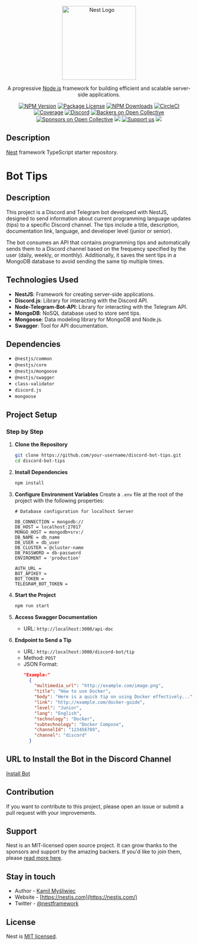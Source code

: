 <p align="center">
  <a href="http://nestjs.com/" target="blank"><img src="https://nestjs.com/img/logo-small.svg" width="200" alt="Nest Logo" /></a>
</p>

[circleci-image]: https://img.shields.io/circleci/build/github/nestjs/nest/master?token=abc123def456
[circleci-url]: https://circleci.com/gh/nestjs/nest

  <p align="center">A progressive <a href="http://nodejs.org" target="_blank">Node.js</a> framework for building efficient and scalable server-side applications.</p>
    <p align="center">
<a href="https://www.npmjs.com/~nestjscore" target="_blank"><img src="https://img.shields.io/npm/v/@nestjs/core.svg" alt="NPM Version" /></a>
<a href="https://www.npmjs.com/~nestjscore" target="_blank"><img src="https://img.shields.io/npm/l/@nestjs/core.svg" alt="Package License" /></a>
<a href="https://www.npmjs.com/~nestjscore" target="_blank"><img src="https://img.shields.io/npm/dm/@nestjs/common.svg" alt="NPM Downloads" /></a>
<a href="https://circleci.com/gh/nestjs/nest" target="_blank"><img src="https://img.shields.io/circleci/build/github/nestjs/nest/master" alt="CircleCI" /></a>
<a href="https://coveralls.io/github/nestjs/nest?branch=master" target="_blank"><img src="https://coveralls.io/repos/github/nestjs/nest/badge.svg?branch=master#9" alt="Coverage" /></a>
<a href="https://discord.gg/G7Qnnhy" target="_blank"><img src="https://img.shields.io/badge/discord-online-brightgreen.svg" alt="Discord"/></a>
<a href="https://opencollective.com/nest#backer" target="_blank"><img src="https://opencollective.com/nest/backers/badge.svg" alt="Backers on Open Collective" /></a>
<a href="https://opencollective.com/nest#sponsor" target="_blank"><img src="https://opencollective.com/nest/sponsors/badge.svg" alt="Sponsors on Open Collective" /></a>
  <a href="https://paypal.me/kamilmysliwiec" target="_blank"><img src="https://img.shields.io/badge/Donate-PayPal-ff3f59.svg"/></a>
    <a href="https://opencollective.com/nest#sponsor"  target="_blank"><img src="https://img.shields.io/badge/Support%20us-Open%20Collective-41B883.svg" alt="Support us"></a>
  <a href="https://twitter.com/nestframework" target="_blank"><img src="https://img.shields.io/twitter/follow/nestframework.svg?style=social&label=Follow"></a>
</p>
  <!--[![Backers on Open Collective](https://opencollective.com/nest/backers/badge.svg)](https://opencollective.com/nest#backer)
  [![Sponsors on Open Collective](https://opencollective.com/nest/sponsors/badge.svg)](https://opencollective.com/nest#sponsor)-->

## Description

[Nest](https://github.com/nestjs/nest) framework TypeScript starter repository.

# Bot Tips

## Description

This project is a Discord and Telegram bot developed with NestJS, designed to send information about current programming language updates (tips) to a specific Discord channel. The tips include a title, description, documentation link, language, and developer level (junior or senior).

The bot consumes an API that contains programming tips and automatically sends them to a Discord channel based on the frequency specified by the user (daily, weekly, or monthly). Additionally, it saves the sent tips in a MongoDB database to avoid sending the same tip multiple times.

## Technologies Used

- **NestJS**: Framework for creating server-side applications.
- **Discord.js**: Library for interacting with the Discord API.
- **Node-Telegram-Bot-API**: Library for interacting with the Telegram API.
- **MongoDB**: NoSQL database used to store sent tips.
- **Mongoose**: Data modeling library for MongoDB and Node.js.
- **Swagger**: Tool for API documentation.

## Dependencies

- `@nestjs/common`
- `@nestjs/core`
- `@nestjs/mongoose`
- `@nestjs/swagger`
- `class-validator`
- `discord.js`
- `mongoose`

## Project Setup

### Step by Step

1. **Clone the Repository**
    ```bash
    git clone https://github.com/your-username/discord-bot-tips.git
    cd discord-bot-tips
    ```

2. **Install Dependencies**
    ```bash
    npm install
    ```

3. **Configure Environment Variables**
    Create a `.env` file at the root of the project with the following properties:
    ```env
    # Database configuration for localhost Server
    
    DB_CONNECTION = mongodb://
    DB_HOST = localhost:27017
    MONGO_HOST = mongodb+srv:/
    DB_NAME = db_name
    DB_USER = db_user
    DB_CLUSTER = @cluster-name
    DB_PASSWORD = db-password
    ENVIROMENT = 'production'

    AUTH_URL = 
    BOT_APIKEY = 
    BOT_TOKEN = 
    TELEGRAM_BOT_TOKEN = 
    ```

4. **Start the Project**
    ```bash
    npm run start
    ```

5. **Access Swagger Documentation**
    - URL: `http://localhost:3000/api-doc`

6. **Endpoint to Send a Tip**
    - URL: `http://localhost:3000/discord-bot/tip`
    - Method: `POST`
    - JSON Format:
      ```json
      "Example:" 
        {
          "multimedia_url": "http://example.com/image.png",
          "title": "How to use Docker",
          "body": "Here is a quick tip on using Docker effectively...",
          "link": "http://example.com/docker-guide",
          "level": "Junior",
          "lang": "English",
          "technology": "Docker",
          "subtechnology": "Docker Compose",
          "channelId": "123456789",
          "channel": "discord"
        }
      ```

## URL to Install the Bot in the Discord Channel

[Install Bot](https://discord.com/oauth2/authorize?client_id=1256684001209487511&permissions=8&integration_type=0&scope=bot)


## Contribution

If you want to contribute to this project, please open an issue or submit a pull request with your improvements.


## Support

Nest is an MIT-licensed open source project. It can grow thanks to the sponsors and support by the amazing backers. If you'd like to join them, please [read more here](https://docs.nestjs.com/support).

## Stay in touch

- Author - [Kamil Myśliwiec](https://kamilmysliwiec.com)
- Website - [https://nestjs.com](https://nestjs.com/)
- Twitter - [@nestframework](https://twitter.com/nestframework)

## License

Nest is [MIT licensed](LICENSE).
